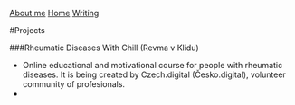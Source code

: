 [About me](../about.md)
  [Home](../index.md)
  [Writing](../writing/index.md)

 
 #Projects

###Rheumatic Diseases With Chill (Revma v Klidu)
- Online educational and motivational course for people with rheumatic diseases. It is being created by Czech.digital (Česko.digital), volunteer community of profesionals.
- 
